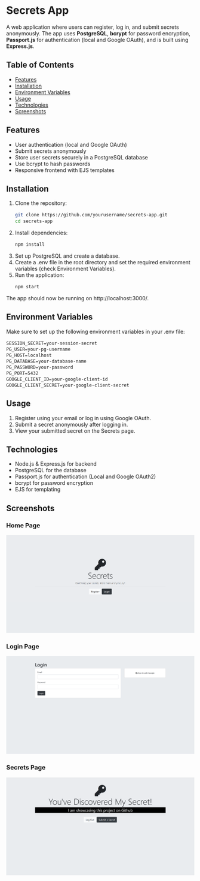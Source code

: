 # Secrets App

A web application where users can register, log in, and submit secrets anonymously. The app uses **PostgreSQL**, **bcrypt** for password encryption, **Passport.js** for authentication (local and Google OAuth), and is built using **Express.js**.

## Table of Contents
- [Features](#features)
- [Installation](#installation)
- [Environment Variables](#environment-variables)
- [Usage](#usage)
- [Technologies](#technologies)
- [Screenshots](#screenshots)

## Features
- User authentication (local and Google OAuth)
- Submit secrets anonymously
- Store user secrets securely in a PostgreSQL database
- Use bcrypt to hash passwords
- Responsive frontend with EJS templates

## Installation
1. Clone the repository:
   ```bash
   git clone https://github.com/yourusername/secrets-app.git
   cd secrets-app
2. Install dependencies:
   ```bash
   npm install
3. Set up PostgreSQL and create a database.
4. Create a .env file in the root directory and set the required environment variables (check Environment Variables).
5. Run the application:
   ```bash
   npm start
   
The app should now be running on http://localhost:3000/.

## Environment Variables
Make sure to set up the following environment variables in your .env file:

```plaintext
SESSION_SECRET=your-session-secret
PG_USER=your-pg-username
PG_HOST=localhost
PG_DATABASE=your-database-name
PG_PASSWORD=your-password
PG_PORT=5432
GOOGLE_CLIENT_ID=your-google-client-id
GOOGLE_CLIENT_SECRET=your-google-client-secret
```

## Usage
1. Register using your email or log in using Google OAuth.
2. Submit a secret anonymously after logging in.
3. View your submitted secret on the Secrets page.

## Technologies
- Node.js & Express.js for backend
- PostgreSQL for the database
- Passport.js for authentication (Local and Google OAuth2)
- bcrypt for password encryption
- EJS for templating

## Screenshots

### Home Page
![Home Page](screenshots/home-page.png)

### Login Page
![Login Page](screenshots/login-page.png)

### Secrets Page
![Secrets Page](screenshots/secrets-page.png)
